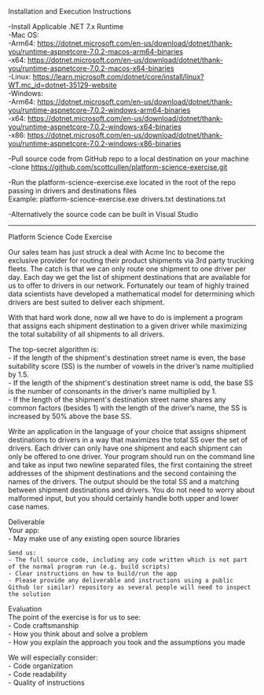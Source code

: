 Installation and Execution Instructions  

-Install Applicable .NET 7.x Runtime  
    -Mac OS:  
        -Arm64: https://dotnet.microsoft.com/en-us/download/dotnet/thank-you/runtime-aspnetcore-7.0.2-macos-arm64-binaries  
        -x64: https://dotnet.microsoft.com/en-us/download/dotnet/thank-you/runtime-aspnetcore-7.0.2-macos-x64-binaries  
    -Linux: https://learn.microsoft.com/dotnet/core/install/linux?WT.mc_id=dotnet-35129-website  
    -Windows:  
        -Arm64: https://dotnet.microsoft.com/en-us/download/dotnet/thank-you/runtime-aspnetcore-7.0.2-windows-arm64-binaries  
        -x64: https://dotnet.microsoft.com/en-us/download/dotnet/thank-you/runtime-aspnetcore-7.0.2-windows-x64-binaries  
        -x86: https://dotnet.microsoft.com/en-us/download/dotnet/thank-you/runtime-aspnetcore-7.0.2-windows-x86-binaries  

-Pull source code from GitHub repo to a local destination on your machine  
    -clone https://github.com/scottcullen/platform-science-exercise.git  

-Run the platform-science-exercise.exe located in the root of the repo passing in drivers and destinations files  
    Example: platform-science-exercise.exe drivers.txt destinations.txt  

-Alternatively the source code can be built in Visual Studio  

------------------------------  

Platform Science Code Exercise  

Our sales team has just struck a deal with Acme Inc to become the exclusive provider for routing their product shipments via 3rd party trucking fleets. The catch is that we can only route one shipment to one driver per day.
Each day we get the list of shipment destinations that are available for us to offer to drivers in our network. Fortunately our team of highly trained data scientists have developed a mathematical model for determining which drivers are best suited to deliver each shipment.  

With that hard work done, now all we have to do is implement a program that assigns each shipment destination to a given driver while maximizing the total suitability of all shipments to all drivers.  

The top-secret algorithm is:  
    - If the length of the shipment's destination street name is even, the base suitability score (SS) is the number of vowels in the driver’s name multiplied by 1.5.  
    - If the length of the shipment's destination street name is odd, the base SS is the number of consonants in the driver’s name multiplied by 1.  
    - If the length of the shipment's destination street name shares any common factors (besides 1) with the length of the driver’s name, the SS is increased by 50% above the base SS.  

Write an application in the language of your choice that assigns shipment destinations to drivers in a way that maximizes the total SS over the set of drivers. Each driver can only have one shipment and each shipment can only be offered to one driver. Your program should run on the command line and take as input two newline separated files, the first containing the street addresses of the shipment destinations and the second containing the names of the drivers. The output should be the total SS and a matching between shipment destinations and drivers. You do not need to worry about malformed input, but you should certainly handle both upper and lower case names.  

Deliverable  
    Your app:  
    - May make use of any existing open source libraries  
    
    Send us:  
    - The full source code, including any code written which is not part of the normal program run (e.g. build scripts)  
    - Clear instructions on how to build/run the app  
    - Please provide any deliverable and instructions using a public Github (or similar) repository as several people will need to inspect the solution  

Evaluation  
    The point of the exercise is for us to see:  
    - Code craftsmanship  
    - How you think about and solve a problem  
    - How you explain the approach you took and the assumptions you made  

We will especially consider:  
    - Code organization  
    - Code readability  
    - Quality of instructions  
